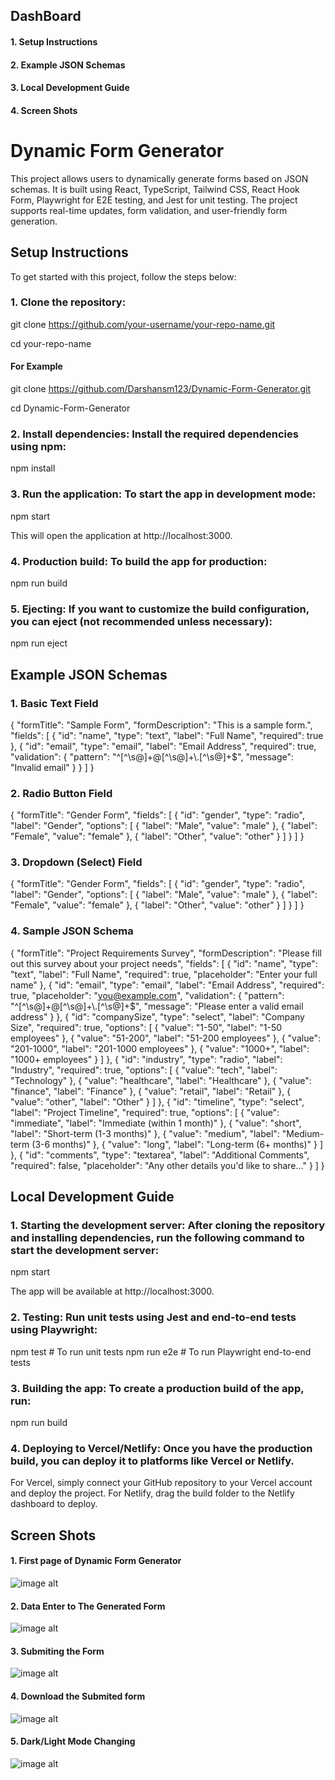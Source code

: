 ## DashBoard
#### 1. Setup Instructions
#### 2. Example JSON Schemas
#### 3. Local Development Guide
#### 4. Screen Shots




# Dynamic Form Generator

This project allows users to dynamically generate forms based on JSON schemas. It is built using React, TypeScript, Tailwind CSS, React Hook Form, Playwright for E2E testing, and Jest for unit testing. The project supports real-time updates, form validation, and user-friendly form generation.

## Setup Instructions
To get started with this project, follow the steps below:

### 1. Clone the repository:

git clone https://github.com/your-username/your-repo-name.git

cd your-repo-name

#### For Example
git clone https://github.com/Darshansm123/Dynamic-Form-Generator.git

cd Dynamic-Form-Generator

### 2. Install dependencies: Install the required dependencies using npm:

npm install

### 3. Run the application: To start the app in development mode:

npm start

This will open the application at http://localhost:3000.

### 4. Production build: To build the app for production:

npm run build

### 5. Ejecting: If you want to customize the build configuration, you can eject (not recommended unless necessary):

npm run eject


## Example JSON Schemas

 ### 1. Basic Text Field

 {
  "formTitle": "Sample Form",
  "formDescription": "This is a sample form.",
  "fields": [
    {
      "id": "name",
      "type": "text",
      "label": "Full Name",
      "required": true
    },
    {
      "id": "email",
      "type": "email",
      "label": "Email Address",
      "required": true,
      "validation": {
        "pattern": "^[^\\s@]+@[^\\s@]+\\.[^\\s@]+$",
        "message": "Invalid email"
      }
    }
  ]
}

### 2. Radio Button Field

{
  "formTitle": "Gender Form",
  "fields": [
    {
      "id": "gender",
      "type": "radio",
      "label": "Gender",
      "options": [
        { "label": "Male", "value": "male" },
        { "label": "Female", "value": "female" },
        { "label": "Other", "value": "other" }
      ]
    }
  ]
}

### 3. Dropdown (Select) Field
{
  "formTitle": "Gender Form",
  "fields": [
    {
      "id": "gender",
      "type": "radio",
      "label": "Gender",
      "options": [
        { "label": "Male", "value": "male" },
        { "label": "Female", "value": "female" },
        { "label": "Other", "value": "other" }
      ]
    }
  ]
}

### 4. Sample JSON Schema
{
  "formTitle": "Project Requirements Survey",
  "formDescription": "Please fill out this survey about your project needs",
  "fields": [
    {
      "id": "name",
      "type": "text",
      "label": "Full Name",
      "required": true,
      "placeholder": "Enter your full name"
    },
    {
      "id": "email",
      "type": "email",
      "label": "Email Address",
      "required": true,
      "placeholder": "you@example.com",
      "validation": {
        "pattern": "^[^\\s@]+@[^\\s@]+\\.[^\\s@]+$",
        "message": "Please enter a valid email address"
      }
    },
    {
      "id": "companySize",
      "type": "select",
      "label": "Company Size",
      "required": true,
      "options": [
        { "value": "1-50", "label": "1-50 employees" },
        { "value": "51-200", "label": "51-200 employees" },
        { "value": "201-1000", "label": "201-1000 employees" },
        { "value": "1000+", "label": "1000+ employees" }
      ]
    },
    {
      "id": "industry",
      "type": "radio",
      "label": "Industry",
      "required": true,
      "options": [
        { "value": "tech", "label": "Technology" },
        { "value": "healthcare", "label": "Healthcare" },
        { "value": "finance", "label": "Finance" },
        { "value": "retail", "label": "Retail" },
        { "value": "other", "label": "Other" }
      ]
    },
    {
      "id": "timeline",
      "type": "select",
      "label": "Project Timeline",
      "required": true,
      "options": [
        { "value": "immediate", "label": "Immediate (within 1 month)" },
        { "value": "short", "label": "Short-term (1-3 months)" },
        { "value": "medium", "label": "Medium-term (3-6 months)" },
        { "value": "long", "label": "Long-term (6+ months)" }
      ]
    },
    {
      "id": "comments",
      "type": "textarea",
      "label": "Additional Comments",
      "required": false,
      "placeholder": "Any other details you'd like to share..."
    }
  ]
}


## Local Development Guide

### 1. Starting the development server: After cloning the repository and installing dependencies, run the following command to start the development server:

npm start

The app will be available at http://localhost:3000.

### 2. Testing: Run unit tests using Jest and end-to-end tests using Playwright:

npm test        # To run unit tests
npm run e2e     # To run Playwright end-to-end tests

### 3. Building the app: To create a production build of the app, run:

npm run build

### 4. Deploying to Vercel/Netlify: Once you have the production build, you can deploy it to platforms like Vercel or Netlify.

For Vercel, simply connect your GitHub repository to your Vercel account and deploy the project.
For Netlify, drag the build folder to the Netlify dashboard to deploy.

## Screen Shots

#### 1. First page of Dynamic Form Generator 
![image alt](https://github.com/Darshansm123/Dynamic-Form-Generator/blob/master/Open%20app.png?raw=true)

#### 2. Data Enter to The Generated Form
![image alt](https://github.com/Darshansm123/Dynamic-Form-Generator/blob/master/Data.png?raw=true)

#### 3. Submiting the Form
![image alt](https://github.com/Darshansm123/Dynamic-Form-Generator/blob/master/Submit.png?raw=true)

#### 4. Download the Submited form
![image alt](https://github.com/Darshansm123/Dynamic-Form-Generator/blob/master/Download.png?raw=true)

#### 5. Dark/Light Mode Changing
![image alt](https://github.com/Darshansm123/Dynamic-Form-Generator/blob/master/Dork%20mode.png?raw=true)
